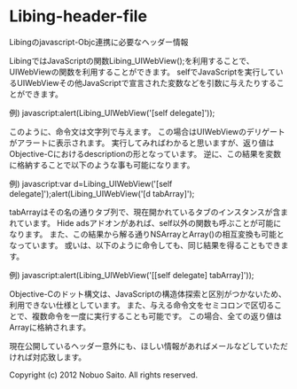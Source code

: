 Libing-header-file
==================

Libingのjavascript-Objc連携に必要なヘッダー情報

LibingではJavaScriptの関数Libing_UIWebView();を利用することで、UIWebViewの関数を利用することができます。
selfでJavaScriptを実行しているUIWebViewその他JavaScriptで宣言された変数などを引数に与えたりすることができます。

例)
javascript:alert(Libing_UIWebView('[self delegate]'));

このように、命令文は文字列で与えます。
この場合はUIWebViewのデリゲートがアラートに表示されます。
実行してみればわかると思いますが、返り値はObjective-Cにおけるdescriptionの形となっています。
逆に、この結果を変数に格納することで以下のような事も可能になります。

例)
javascript:var d=Libing_UIWebView('[self delegate]');alert(Libing_UIWebView('[d tabArray]');

tabArrayはその名の通りタブ列で、現在開かれているタブのインスタンスが含まれています。
Hide adsアドオンがあれば、self以外の関数も呼ぶことが可能になります。
また、この結果から解る通りNSArrayとArray()の相互変換も可能となっています。
或いは、以下のように命令しても、同じ結果を得ることもできます。

例)
javascript:alert(Libing_UIWebView('[[self delegate] tabArray]'));

Objective-Cのドット構文は、JavaScriptの構造体探索と区別がつかないため、利用できない仕様としています。
また、与える命令文をセミコロンで区切ることで、複数命令を一度に実行することも可能です。
この場合、全ての返り値はArrayに格納されます。

現在公開しているヘッダー意外にも、ほしい情報があればメールなどしていただければ対応致します。

Copyright (c) 2012 Nobuo Saito. All rights reserved.